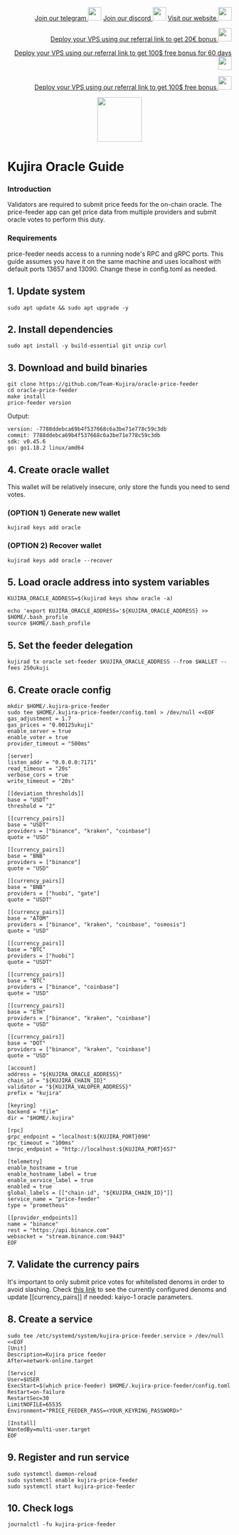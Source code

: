 <p style="font-size:14px" align="right">
<a href="https://t.me/kjnotes" target="_blank">Join our telegram <img src="https://user-images.githubusercontent.com/50621007/183283867-56b4d69f-bc6e-4939-b00a-72aa019d1aea.png" width="30"/></a>
<a href="https://discord.gg/JqQNcwff2e" target="_blank">Join our discord <img src="https://user-images.githubusercontent.com/50621007/176236430-53b0f4de-41ff-41f7-92a1-4233890a90c8.png" width="30"/></a>
<a href="https://kjnodes.com/" target="_blank">Visit our website <img src="https://user-images.githubusercontent.com/50621007/168689709-7e537ca6-b6b8-4adc-9bd0-186ea4ea4aed.png" width="30"/></a>
</p>

<p style="font-size:14px" align="right">
<a href="https://hetzner.cloud/?ref=y8pQKS2nNy7i" target="_blank">Deploy your VPS using our referral link to get 20€ bonus <img src="https://user-images.githubusercontent.com/50621007/174612278-11716b2a-d662-487e-8085-3686278dd869.png" width="30"/></a>
</p>
<p style="font-size:14px" align="right">
<a href="https://m.do.co/c/17b61545ca3a" target="_blank">Deploy your VPS using our referral link to get 100$ free bonus for 60 days <img src="https://user-images.githubusercontent.com/50621007/183284313-adf81164-6db4-4284-9ea0-bcb841936350.png" width="30"/></a>
</p>
<p style="font-size:14px" align="right">
<a href="https://www.vultr.com/?ref=7418642" target="_blank">Deploy your VPS using our referral link to get 100$ free bonus <img src="https://user-images.githubusercontent.com/50621007/183284971-86057dc2-2009-4d40-a1d4-f0901637033a.png" width="30"/></a>
</p>

<p align="center">
  <img height="100" height="auto" src="https://user-images.githubusercontent.com/50621007/172356220-b8326ceb-9950-4226-b66e-da69099aaf6e.png">
</p>

# Kujira Oracle Guide

### Introduction
Validators are required to submit price feeds for the on-chain oracle. The price-feeder app can get price data from multiple providers and submit oracle votes to perform this duty.

### Requirements
price-feeder needs access to a running node's RPC and gRPC ports. This guide assumes you have it on the same machine and uses localhost with default ports 13657 and 13090. Change these in config.toml as needed.

## 1. Update system
```
sudo apt update && sudo apt upgrade -y
```

## 2. Install dependencies
```
sudo apt install -y build-essential git unzip curl
```

## 3. Download and build binaries
```
git clone https://github.com/Team-Kujira/oracle-price-feeder
cd oracle-price-feeder
make install
price-feeder version
```

Output:
```
version: -7788ddebca69b4f537668c6a3be71e778c59c3db
commit: 7788ddebca69b4f537668c6a3be71e778c59c3db
sdk: v0.45.6
go: go1.18.2 linux/amd64
```

## 4. Create oracle wallet
This wallet will be relatively insecure, only store the funds you need to send votes.

### (OPTION 1) Generate new wallet
```
kujirad keys add oracle
```
### (OPTION 2) Recover  wallet
```
kujirad keys add oracle --recover
```

## 5. Load oracle address into system variables
```
KUJIRA_ORACLE_ADDRESS=$(kujirad keys show oracle -a)
```
```
echo 'export KUJIRA_ORACLE_ADDRESS='${KUJIRA_ORACLE_ADDRESS} >> $HOME/.bash_profile
source $HOME/.bash_profile
```

## 5. Set the feeder delegation
```
kujirad tx oracle set-feeder $KUJIRA_ORACLE_ADDRESS --from $WALLET --fees 250ukuji
```

## 6. Create oracle config
```
mkdir $HOME/.kujira-price-feeder
sudo tee $HOME/.kujira-price-feeder/config.toml > /dev/null <<EOF
gas_adjustment = 1.7
gas_prices = "0.00125ukuji"
enable_server = true
enable_voter = true
provider_timeout = "500ms"

[server]
listen_addr = "0.0.0.0:7171"
read_timeout = "20s"
verbose_cors = true
write_timeout = "20s"

[[deviation_thresholds]]
base = "USDT"
threshold = "2"

[[currency_pairs]]
base = "USDT"
providers = ["binance", "kraken", "coinbase"]
quote = "USD"

[[currency_pairs]]
base = "BNB"
providers = ["binance"]
quote = "USD"

[[currency_pairs]]
base = "BNB"
providers = ["huobi", "gate"]
quote = "USDT"

[[currency_pairs]]
base = "ATOM"
providers = ["binance", "kraken", "coinbase", "osmosis"]
quote = "USD"

[[currency_pairs]]
base = "BTC"
providers = ["huobi"]
quote = "USDT"

[[currency_pairs]]
base = "BTC"
providers = ["binance", "coinbase"]
quote = "USD"

[[currency_pairs]]
base = "ETH"
providers = ["binance", "kraken", "coinbase"]
quote = "USD"

[[currency_pairs]]
base = "DOT"
providers = ["binance", "kraken", "coinbase"]
quote = "USD"

[account]
address = "${KUJIRA_ORACLE_ADDRESS}"
chain_id = "${KUJIRA_CHAIN_ID}"
validator = "${KUJIRA_VALOPER_ADDRESS}"
prefix = "kujira"

[keyring]
backend = "file"
dir = "$HOME/.kujira"

[rpc]
grpc_endpoint = "localhost:${KUJIRA_PORT}090"
rpc_timeout = "100ms"
tmrpc_endpoint = "http://localhost:${KUJIRA_PORT}657"

[telemetry]
enable_hostname = true
enable_hostname_label = true
enable_service_label = true
enabled = true
global_labels = [["chain-id", "${KUJIRA_CHAIN_ID}"]]
service_name = "price-feeder"
type = "prometheus"

[[provider_endpoints]]
name = "binance"
rest = "https://api.binance.com"
websocket = "stream.binance.com:9443"
EOF
```

## 7. Validate the currency pairs
It's important to only submit price votes for whitelisted denoms in order to avoid slashing. Check [this link](https://lcd.kaiyo.kujira.setten.io/oracle/params) to see the currently configured denoms and update [[currency_pairs]] if needed: kaiyo-1 oracle parameters.

## 8. Create a service
```
sudo tee /etc/systemd/system/kujira-price-feeder.service > /dev/null <<EOF
[Unit]
Description=Kujira price feeder
After=network-online.target

[Service]
User=$USER
ExecStart=$(which price-feeder) $HOME/.kujira-price-feeder/config.toml
Restart=on-failure
RestartSec=30
LimitNOFILE=65535
Environment="PRICE_FEEDER_PASS=<YOUR_KEYRING_PASSWORD>"

[Install]
WantedBy=multi-user.target
EOF
```

## 9. Register and run service
```
sudo systemctl daemon-reload
sudo systemctl enable kujira-price-feeder
sudo systemctl start kujira-price-feeder
```

## 10. Check logs
```
journalctl -fu kujira-price-feeder
```
